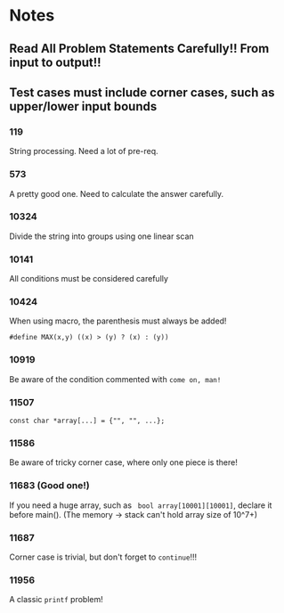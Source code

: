 # Notes

## Read All Problem Statements Carefully!! From input to output!!

## Test cases must include corner cases, such as upper/lower input bounds

### 119

String processing. Need a lot of pre-req.

### 573

A pretty good one. Need to calculate the answer carefully.

### 10324

Divide the string into groups using one linear scan

### 10141

All conditions must be considered carefully

### 10424

When using macro, the parenthesis must always be added!

`#define MAX(x,y) ((x) > (y) ? (x) : (y))`

### 10919

Be aware of the condition commented with `come on, man!`

### 11507

`const char *array[...] = {"", "", ...};`

### 11586

Be aware of tricky corner case, where only one piece is there!

### 11683 (Good one!)

If you need a huge array, such as ``` bool array[10001][10001]```, declare it before main(). (The memory -> stack can't hold array size of 10^7+)

### 11687

Corner case is trivial, but don't forget to ```continue```!!!

### 11956

A classic `printf` problem!
